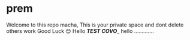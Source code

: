 # prem
Welcome to this repo macha,
This is your private space and dont delete others work 
Good Luck 😊
Hello
_______TEST COVO________
hello .............
